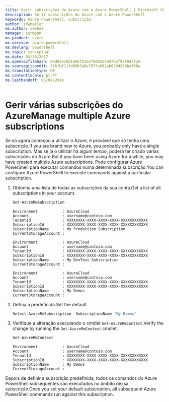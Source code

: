 ```yaml
---
title: Gerir subscrições do Azure com o Azure PowerShell | Microsoft Docs
description: Gerir subscrições do Azure com o Azure PowerShell
keywords: Azure PowerShell, subscrição
author: sdwheeler
ms.author: sewhee
manager: carmonm
ms.product: azure
ms.service: azure-powershell
ms.devlang: powershell
ms.topic: conceptual
ms.date: 03/30/2017
ms.openlocfilehash: 68d03ec8d1a86fb3b270d02a4697bbf9af847f2d
ms.sourcegitcommit: 37bfbf11fd0967a8e7977c692ab829d286baf88a
ms.translationtype: HT
ms.contentlocale: pt-PT
ms.lasthandoff: 05/08/2018
---
```

# <a name="manage-multiple-azure-subscriptions"></a><span data-ttu-id="ad49b-104">Gerir várias subscrições do Azure</span><span class="sxs-lookup"><span data-stu-id="ad49b-104">Manage multiple Azure subscriptions</span></span>

<span data-ttu-id="ad49b-105">Se só agora começou a utilizar o Azure, é provável que só tenha uma subscrição.</span><span class="sxs-lookup"><span data-stu-id="ad49b-105">If you are brand new to Azure, you probably only have a single subscription.</span></span> <span data-ttu-id="ad49b-106">Mas se já o utilizar há algum tempo, poderá ter criado várias subscrições do Azure.</span><span class="sxs-lookup"><span data-stu-id="ad49b-106">But if you have been using Azure for a while, you may have created multiple Azure subscriptions.</span></span> <span data-ttu-id="ad49b-107">Pode configurar Azure PowerShell para executar comandos numa determinada subscrição.</span><span class="sxs-lookup"><span data-stu-id="ad49b-107">You can configure Azure PowerShell to execute commands against a particular subscription.</span></span>

1. <span data-ttu-id="ad49b-108">Obtenha uma lista de todas as subscrições da sua conta.</span><span class="sxs-lookup"><span data-stu-id="ad49b-108">Get a list of all subscriptions in your account.</span></span>

    ```powershell
    Get-AzureRmSubscription
    ```

    ```
    Environment           : AzureCloud
    Account               : username@contoso.com
    TenantId              : XXXXXXXX-XXXX-XXXX-XXXX-XXXXXXXXXXXX
    SubscriptionId        : XXXXXXXX-XXXX-XXXX-XXXX-XXXXXXXXXXXX
    SubscriptionName      : My Production Subscription
    CurrentStorageAccount :

    Environment           : AzureCloud
    Account               : username@contoso.com
    TenantId              : XXXXXXXX-XXXX-XXXX-XXXX-XXXXXXXXXXXX
    SubscriptionId        : XXXXXXXX-XXXX-XXXX-XXXX-XXXXXXXXXXXX
    SubscriptionName      : My DevTest Subscription
    CurrentStorageAccount :

    Environment           : AzureCloud
    Account               : username@contoso.com
    TenantId              : XXXXXXXX-XXXX-XXXX-XXXX-XXXXXXXXXXXX
    SubscriptionId        : XXXXXXXX-XXXX-XXXX-XXXX-XXXXXXXXXXXX
    SubscriptionName      : My Demos
    CurrentStorageAccount :
    ```

2. <span data-ttu-id="ad49b-109">Defina a predefinida.</span><span class="sxs-lookup"><span data-stu-id="ad49b-109">Set the default.</span></span>

    ```powershell
    Select-AzureRmSubscription -SubscriptionName "My Demos"
    ```

3. <span data-ttu-id="ad49b-110">Verifique a alteração executando o cmdlet `Get-AzureRmContext`.</span><span class="sxs-lookup"><span data-stu-id="ad49b-110">Verify the change by running the `Get-AzureRmContext` cmdlet.</span></span>

    ```powershell
    Get-AzureRmContext
    ```

    ```
    Environment           : AzureCloud
    Account               : username@contoso.com
    TenantId              : XXXXXXXX-XXXX-XXXX-XXXX-XXXXXXXXXXXX
    SubscriptionId        : XXXXXXXX-XXXX-XXXX-XXXX-XXXXXXXXXXXX
    SubscriptionName      : My Demos
    CurrentStorageAccount :
    ```

<span data-ttu-id="ad49b-111">Depois de definir a subscrição predefinida, todos os comandos do Azure PowerShell subsequentes são executados no âmbito dessa subscrição.</span><span class="sxs-lookup"><span data-stu-id="ad49b-111">Once you set your default subscription, all subsequent Azure PowerShell commands run against this subscription.</span></span>
